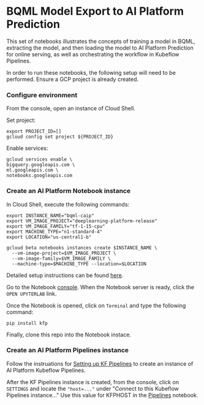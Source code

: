 # BQML Model Export to AI Platform Prediction

This set of notebooks illustrates the concepts of training a model in BQML, extracting the model, and then loading the model to AI Platform Prediction for online serving, as well as orchestrating the workflow in Kubeflow Pipelines.

In order to run these notebooks, the following setup will need to be performed.  Ensure a GCP project is already created.

### Configure environment

From the console, open an instance of Cloud Shell.

Set project:
```
export PROJECT_ID=[]
gcloud config set project ${PROJECT_ID}
```
Enable services:
```
gcloud services enable \
bigquery.googleapis.com \
ml.googleapis.com \
notebooks.googleapis.com
```
### Create an AI Platform Notebook instance

In Cloud Shell, execute the following commands:
```
export INSTANCE_NAME="bqml-caip"
export VM_IMAGE_PROJECT="deeplearning-platform-release"
export VM_IMAGE_FAMILY="tf-1-15-cpu"
export MACHINE_TYPE="n1-standard-4"
export LOCATION="us-central1-b"

gcloud beta notebooks instances create $INSTANCE_NAME \
  --vm-image-project=$VM_IMAGE_PROJECT \
  --vm-image-family=$VM_IMAGE_FAMILY \
  --machine-type=$MACHINE_TYPE --location=$LOCATION
```
Detailed setup instructions can be found [here](https://cloud.google.com/ai-platform/notebooks/docs/create-new).

Go to the Notebook [console](https://console.cloud.google.com/ai-platform/notebooks/instances?_ga=2.230420892.1299696707.1591948252-1008316514.1591948252).  When the Notebook server is ready, click the `OPEN UPYTERLAB` link.

Once the Notebook is opened, click on `Terminal` and type the following command:
```
pip install kfp
```
Finally, clone this repo into the Notebook instace.

### Create an AI Platform Pipelines instance

Follow the instruations for [Setting up KF Pipelines](https://cloud.google.com/ai-platform/pipelines/docs/getting-started#set_up_your_instance) to create an instance of AI Platform Kubeflow Pipelines.

After the KF Pipelines instance is created, from the console, click on `SETTINGS` and locate the `"host=..."` under "Connect to this Kubeflow Pipelines instance..."  Use this value for KFPHOST in the [Pipelines](02-bqml-to-caip-pipeline.ipynb) notebook.



